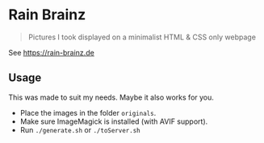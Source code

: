 # Rain Brainz

> Pictures I took displayed on a minimalist HTML & CSS only webpage

See https://rain-brainz.de

## Usage

This was made to suit my needs.
Maybe it also works for you.

- Place the images in the folder `originals`.
- Make sure ImageMagick is installed (with AVIF support).
- Run `./generate.sh` or `./toServer.sh`
